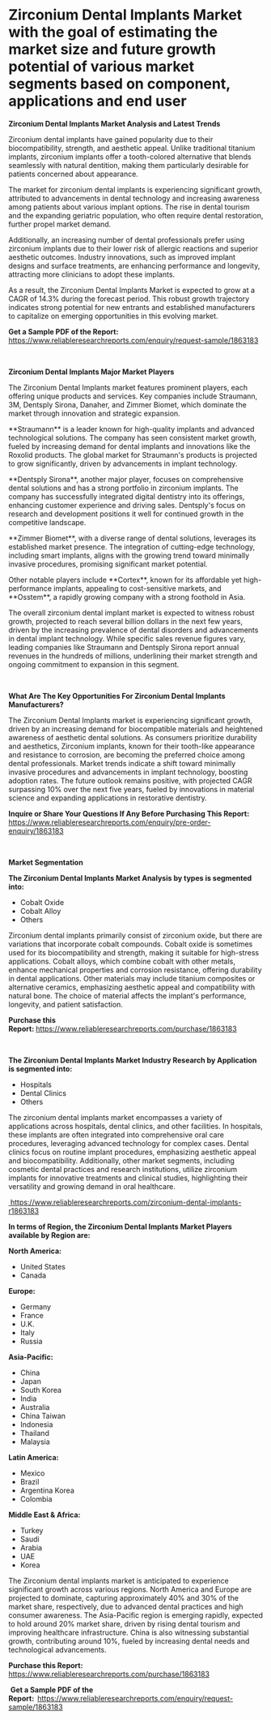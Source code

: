 <p><h1>Zirconium Dental Implants Market with the goal of estimating the market size and future growth potential of various market segments based on component, applications and end user</h1></p><p><strong>Zirconium Dental Implants Market Analysis and Latest Trends</strong></p>
<p><p>Zirconium dental implants have gained popularity due to their biocompatibility, strength, and aesthetic appeal. Unlike traditional titanium implants, zirconium implants offer a tooth-colored alternative that blends seamlessly with natural dentition, making them particularly desirable for patients concerned about appearance. </p><p>The market for zirconium dental implants is experiencing significant growth, attributed to advancements in dental technology and increasing awareness among patients about various implant options. The rise in dental tourism and the expanding geriatric population, who often require dental restoration, further propel market demand. </p><p>Additionally, an increasing number of dental professionals prefer using zirconium implants due to their lower risk of allergic reactions and superior aesthetic outcomes. Industry innovations, such as improved implant designs and surface treatments, are enhancing performance and longevity, attracting more clinicians to adopt these implants. </p><p>As a result, the Zirconium Dental Implants Market is expected to grow at a CAGR of 14.3% during the forecast period. This robust growth trajectory indicates strong potential for new entrants and established manufacturers to capitalize on emerging opportunities in this evolving market.</p></p>
<p><strong>Get a Sample PDF of the Report:&nbsp;</strong> <a href="https://www.reliableresearchreports.com/enquiry/request-sample/1863183?utm_campaign=2662&utm_medium=2&utm_source=Github&utm_content=ia&utm_term=19042025&utm_id=zirconium-dental-implants">https://www.reliableresearchreports.com/enquiry/request-sample/1863183</a></p>
<p>&nbsp;</p>
<p><strong>Zirconium Dental Implants Major Market Players</strong></p>
<p><p>The Zirconium Dental Implants market features prominent players, each offering unique products and services. Key companies include Straumann, 3M, Dentsply Sirona, Danaher, and Zimmer Biomet, which dominate the market through innovation and strategic expansion.</p><p>**Straumann** is a leader known for high-quality implants and advanced technological solutions. The company has seen consistent market growth, fueled by increasing demand for dental implants and innovations like the Roxolid products. The global market for Straumann's products is projected to grow significantly, driven by advancements in implant technology.</p><p>**Dentsply Sirona**, another major player, focuses on comprehensive dental solutions and has a strong portfolio in zirconium implants. The company has successfully integrated digital dentistry into its offerings, enhancing customer experience and driving sales. Dentsply's focus on research and development positions it well for continued growth in the competitive landscape.</p><p>**Zimmer Biomet**, with a diverse range of dental solutions, leverages its established market presence. The integration of cutting-edge technology, including smart implants, aligns with the growing trend toward minimally invasive procedures, promising significant market potential.</p><p>Other notable players include **Cortex**, known for its affordable yet high-performance implants, appealing to cost-sensitive markets, and **Osstem**, a rapidly growing company with a strong foothold in Asia.</p><p>The overall zirconium dental implant market is expected to witness robust growth, projected to reach several billion dollars in the next few years, driven by the increasing prevalence of dental disorders and advancements in dental implant technology. While specific sales revenue figures vary, leading companies like Straumann and Dentsply Sirona report annual revenues in the hundreds of millions, underlining their market strength and ongoing commitment to expansion in this segment.</p></p>
<p>&nbsp;</p>
<p><strong>What Are The Key Opportunities For Zirconium Dental Implants Manufacturers?</strong></p>
<p><p>The Zirconium Dental Implants market is experiencing significant growth, driven by an increasing demand for biocompatible materials and heightened awareness of aesthetic dental solutions. As consumers prioritize durability and aesthetics, Zirconium implants, known for their tooth-like appearance and resistance to corrosion, are becoming the preferred choice among dental professionals. Market trends indicate a shift toward minimally invasive procedures and advancements in implant technology, boosting adoption rates. The future outlook remains positive, with projected CAGR surpassing 10% over the next five years, fueled by innovations in material science and expanding applications in restorative dentistry.</p></p>
<p><strong>Inquire or Share Your Questions If Any Before Purchasing This Report:</strong> <a href="https://www.reliableresearchreports.com/enquiry/pre-order-enquiry/1863183?utm_campaign=2662&utm_medium=2&utm_source=Github&utm_content=ia&utm_term=19042025&utm_id=zirconium-dental-implants">https://www.reliableresearchreports.com/enquiry/pre-order-enquiry/1863183</a></p>
<p>&nbsp;</p>
<p><strong>Market Segmentation</strong></p>
<p><strong>The Zirconium Dental Implants Market Analysis by types is segmented into:</strong></p>
<p><ul><li>Cobalt Oxide</li><li>Cobalt Alloy</li><li>Others</li></ul></p>
<p><p>Zirconium dental implants primarily consist of zirconium oxide, but there are variations that incorporate cobalt compounds. Cobalt oxide is sometimes used for its biocompatibility and strength, making it suitable for high-stress applications. Cobalt alloys, which combine cobalt with other metals, enhance mechanical properties and corrosion resistance, offering durability in dental applications. Other materials may include titanium composites or alternative ceramics, emphasizing aesthetic appeal and compatibility with natural bone. The choice of material affects the implant's performance, longevity, and patient satisfaction.</p></p>
<p><strong>Purchase this Report:&nbsp;</strong><a href="https://www.reliableresearchreports.com/purchase/1863183?utm_campaign=2662&utm_medium=2&utm_source=Github&utm_content=ia&utm_term=19042025&utm_id=zirconium-dental-implants">https://www.reliableresearchreports.com/purchase/1863183</a></p>
<p>&nbsp;</p>
<p><strong>The Zirconium Dental Implants Market Industry Research by Application is segmented into:</strong></p>
<p><ul><li>Hospitals</li><li>Dental Clinics</li><li>Others</li></ul></p>
<p><p>The zirconium dental implants market encompasses a variety of applications across hospitals, dental clinics, and other facilities. In hospitals, these implants are often integrated into comprehensive oral care procedures, leveraging advanced technology for complex cases. Dental clinics focus on routine implant procedures, emphasizing aesthetic appeal and biocompatibility. Additionally, other market segments, including cosmetic dental practices and research institutions, utilize zirconium implants for innovative treatments and clinical studies, highlighting their versatility and growing demand in oral healthcare.</p></p>
<p><a href="https://www.reliableresearchreports.com/zirconium-dental-implants-r1863183?utm_campaign=2662&utm_medium=2&utm_source=Github&utm_content=ia&utm_term=19042025&utm_id=zirconium-dental-implants">&nbsp;https://www.reliableresearchreports.com/zirconium-dental-implants-r1863183</a></p>
<p><strong>In terms of Region, the Zirconium Dental Implants Market Players available by Region are:</strong></p>
<p>
    <p> <strong> North America: </strong>
        <ul>
            <li>United States</li>
            <li>Canada</li>
        </ul>
        </p> 
    <p> <strong> Europe: </strong>
        <ul>
            <li>Germany</li>
            <li>France</li>
            <li>U.K.</li>
            <li>Italy</li>
            <li>Russia</li>
        </ul>
        </p> 
    <p> <strong> Asia-Pacific: </strong>
        <ul>
            <li>China</li>
            <li>Japan</li>
            <li>South Korea</li>
            <li>India</li>
            <li>Australia</li>
            <li>China Taiwan</li>
            <li>Indonesia</li>
            <li>Thailand</li>
            <li>Malaysia</li>
        </ul>
        </p> 
    <p> <strong> Latin America: </strong>
        <ul>
            <li>Mexico</li>
            <li>Brazil</li>
            <li>Argentina Korea</li>
            <li>Colombia</li>
        </ul>
        </p> 
    <p> <strong> Middle East & Africa: </strong>
        <ul>
            <li>Turkey</li>
            <li>Saudi</li>
            <li>Arabia</li>
            <li>UAE</li>
            <li>Korea</li>
        </ul>
    </p>
    </p>
<p><p>The Zirconium dental implants market is anticipated to experience significant growth across various regions. North America and Europe are projected to dominate, capturing approximately 40% and 30% of the market share, respectively, due to advanced dental practices and high consumer awareness. The Asia-Pacific region is emerging rapidly, expected to hold around 20% market share, driven by rising dental tourism and improving healthcare infrastructure. China is also witnessing substantial growth, contributing around 10%, fueled by increasing dental needs and technological advancements.</p></p>
<p><strong>Purchase this Report: </strong><a href="https://www.reliableresearchreports.com/purchase/1863183?utm_campaign=2662&utm_medium=2&utm_source=Github&utm_content=ia&utm_term=19042025&utm_id=zirconium-dental-implants">https://www.reliableresearchreports.com/purchase/1863183</a></p>
<p>&nbsp;<strong>Get a Sample PDF of the Report:&nbsp;&nbsp;</strong><a href="https://www.reliableresearchreports.com/enquiry/request-sample/1863183?utm_campaign=2662&utm_medium=2&utm_source=Github&utm_content=ia&utm_term=19042025&utm_id=zirconium-dental-implants">https://www.reliableresearchreports.com/enquiry/request-sample/1863183</a></p>
<p><strong></strong></p>
<p><p></p><p></p><p></p></p>